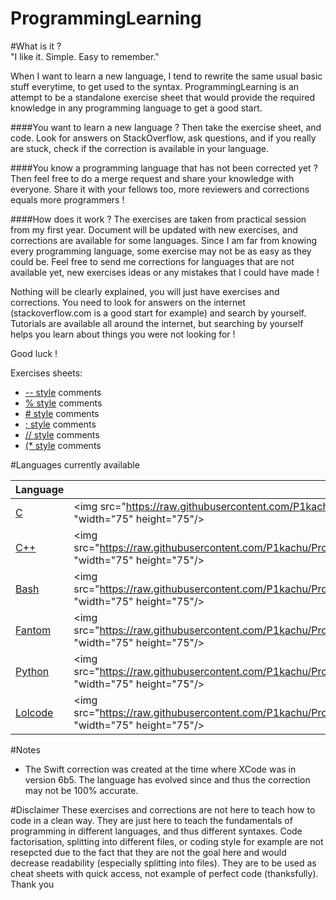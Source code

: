 ProgrammingLearning
===================

#What is it ?    
"I like it. Simple. Easy to remember."    

When I want to learn a new language, I tend to rewrite the same usual basic stuff everytime, to get used to the syntax.  ProgrammingLearning is an attempt to be a standalone exercise sheet that would provide the required knowledge in any programming language to get a good start.     


####You want to learn a new language ?
Then take the exercise sheet, and code. Look for answers on StackOverflow, ask questions, and if you really are stuck, check if the correction is available in your language.     

####You know a programming language that has not been corrected yet ?
Then feel free to do a merge request and share your knowledge with everyone. Share it with your fellows too, more reviewers and corrections equals more programmers ! 


####How does it work ?
The exercises are taken from practical session from my first year.
Document will be updated with new exercises, and corrections are available for some languages.
Since I am far from knowing every programming language, some exercise may not be as easy as they could be.
Feel free to send me corrections for languages that are not available yet,
new exercises ideas or any mistakes that I could have made !

Nothing will be clearly explained, you will just have exercises and corrections.
You need to look for answers on the internet (stackoverflow.com is a good start for example) and search by yourself.
Tutorials are available all around the internet, but searching by yourself helps you learn about things
you were not looking for !


Good luck !    

Exercises sheets:     
- [\-\- style] comments
- [%  style] comments
- [#  style] comments
- [;  style] comments
- [// style] comments
- [(* style] comments


#Languages currently available

Language |      | Language |      |
---------|------|----------|------|
[C]        | <img src="https://raw.githubusercontent.com/P1kachu/ProgrammingLearning/master/assets/c.png" "width="75" height="75"/> | [C#]       | <img src="https://raw.githubusercontent.com/P1kachu/ProgrammingLearning/master/assets/cs.png" "width="75" height="75"/> 
[C++]      | <img src="https://raw.githubusercontent.com/P1kachu/ProgrammingLearning/master/assets/cpp.png" "width="75" height="75"/> | [Java]     | <img src="https://raw.githubusercontent.com/P1kachu/ProgrammingLearning/master/assets/java.png" "width="75" height="75"/> 
[Bash]     | <img src="https://raw.githubusercontent.com/P1kachu/ProgrammingLearning/master/assets/bash.png" "width="75" height="75"/> | [Swift]    | <img src="https://raw.githubusercontent.com/P1kachu/ProgrammingLearning/master/assets/swift.png" "width="75" height="75"/> 
[Fantom]   | <img src="https://raw.githubusercontent.com/P1kachu/ProgrammingLearning/master/assets/fantom.png" "width="75" height="75"/> | [Golang]   | <img src="https://raw.githubusercontent.com/P1kachu/ProgrammingLearning/master/assets/golang.png" "width="75" height="75"/> 
[Python]   | <img src="https://raw.githubusercontent.com/P1kachu/ProgrammingLearning/master/assets/python.png" "width="75" height="75"/> | [Python3]  |  <img src="https://raw.githubusercontent.com/P1kachu/ProgrammingLearning/master/assets/python3.png" "width="75" height="75"/> 
[Lolcode]  | <img src="https://raw.githubusercontent.com/P1kachu/ProgrammingLearning/master/assets/lolcode.png" "width="75" height="75"/> |

#Notes
- The Swift correction was created at the time where XCode was in version 6b5. The language has evolved since and thus the correction may not be 100% accurate.

#Disclaimer
These exercises and corrections are not here to teach how to code in a clean way.
They are just here to teach the fundamentals of programming in different languages, and thus different syntaxes.
Code factorisation, splitting into different files, or coding style for example are not resepcted due to the fact that they are not the goal here and would decrease readability (especially splitting into files).
They are to be used as cheat sheets with quick access, not example of perfect code (thanksfully).  
Thank you

[C]: Corrections/Correction_C.c "C Correction"
[C#]: Corrections/Correction_C%23.cs "C# Correction"
[C++]: Corrections/Correction_C++.cpp "C++ Correction"
[Java]: Corrections/Correction_Java.java "Java Correction"
[Bash]: Corrections/Correction_Bash.sh "Bash Correction"
[Swift]: Corrections/Correction_Swift.swift "Swift Correction"
[Fantom]: Corrections/Correction_Fantom.fan "Fantom Correction"
[Golang]: Corrections/Correction_Golang.go "Golang Correction"
[Python]: Corrections/Correction_Python.py "Python Correction"
[Python3]: Corrections/Correction_Python3.py "Python3 Correction"
[Lolcode]: Corrections/Correction_Lolcode.lol "Lolcode Correction"

[\-\- style]: Exercises/Exercises(Double-Dash-Style_comments).txt "--"
[%  style]: Exercises/Exercises(Percent-Style_comments).txt "%"
[#  style]: Exercises/Exercises(Hashtag-Style_comments).txt "#"
[;  style]: Exercises/Exercises(Semicolon-Style_comments).txt ";"
[// style]: Exercises/Exercises(Slash-Style_comments).txt "//"
[(* style]: Exercises/Exercises(Parenthesis-Style_comments).txt "(*"
